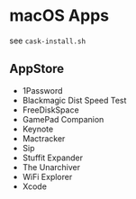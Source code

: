 # macOS Apps

see `cask-install.sh`

## AppStore

* 1Password
* Blackmagic Dist Speed Test
* FreeDiskSpace
* GamePad Companion
* Keynote
* Mactracker
* Sip
* Stuffit Expander
* The Unarchiver
* WiFi Explorer
* Xcode
